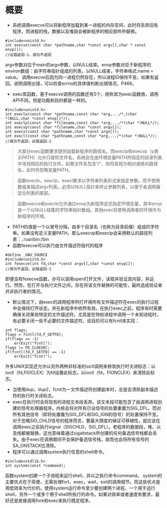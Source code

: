 # 概要
- 系统调用execve可以将新程序加载到某一进程的内存空间，此时将丢弃旧有程序，而进程的栈，数据以及堆段会被新程序的相应部件所替换。
```
#include<unistd.h>
int execve(const char *pathname,char *const argv[],char * const envp[]);
//出错返回-1，成功不返回
```
argv参数对应于main的argv参数，以NULL结束。envp参数对应于新程序的environ数组：由字符串指针组成的列表，以NULL结束，字符串格式:name = value。
调用execve后因为同一进程仍然存在，所以进程ID保持不变。如果有返回，说明调用出错，可以检查errno的具体值判断出错情况，P466。
- exec库函数，基于execve调用的函数还有5个，统称其为exec函数族，调用API不同，但是功能和目的都是一样的。
```
#include<unistd.h>
int execle(const char *pathname,const char *arg,.../*,(char *)NULL,char *const envp[]*/);
int execlp(const char *filename,const char *arg,.../*(char *)NULL*/);
int execvp(const char *filename,char *const argv[]);
int execv(const char *pathname,char *const argv[]);
int execl(const char *pathname,const char *arg,.../*(char *)NULL*/);
//成功不返回，出错返回-1
```
> 大部分exec函数要求提供加载新程序的路径名。而execlp和execvp（p表示PATH）允许只提供文件名。系统会在由环境变量PATH所指定的目录列表中寻找相应的执行文件。如果文件名包含“/”，则将其视为相对或绝对路径名，此时将忽略变量PATH。

> 函数execle，execlp，execl要求以字符串列表形式来指定参数，而不使用数组来描述argv列表。必须以NULL指针来终止参数列表，以便于各调用器定位列表的尾部。

> 函数execve和execle允许通过envp为新程序显式指定环境变量，其中envp是一个以NULL结尾的字符串指针数组。其他exec将使用调用者的环境作为新程序的环境。
- PATH的值是一个以冒号分隔，由多个目录名（也称为目录前缀）组成的字符串。如果没有定义变量PATH，那么execvp和execlp会采用默认的路径列表：.:/usr/bin:/bin
- 函数fexecve可以执行由文件描述符指代的程序
```
#define _GNU_SOURCE
#include<unistd.h>
int fexecve(int fd,char *const argv[],char *const envp[]);
//成功不返回，出错返回-1
```
即便没有fexecve函数，亦可以调用open打开文件，读取并验证其内容，并运行。然而，在打开与执行文件之间，存在将该文件替换的可能性，最终造成验证者并非执行者的情况。
- 默认情况下，由exec的调用程序所打开得所有文件描述符在exec的执行过程中会保持打开状态，并在新程序中依然有效。在执行exec之前，程序有时需要确保关闭某些特定的文件描述符。尤其是在特权进程中调用一个未知进程时，有必要关闭一些不必要的文件描述符。该目的可以有fcntl来实现：
```
int flags;
flags = fcntl(fd,F_GETFD);
if(flags == -1)
    errExit("fcntl");
flags |= FD_CLOEXEC;
if(fcntl(fd,F_SETFD) == -1)
    errExit("fcntl");
```
许多UNIX实现还允许以另外两种非标准的ioctl调用来修改执行时关闭标志：以ioctl（fd,FIOCLEX）为fd设置此标志，以ioctl（fd，FIONCLEX）来清除此标志。
- 当使用dup，dup2，fcntl为一文件描述符创建副本时，总是会清除副本描述符的执行时关闭标志。
- exec在执行时会将现有的进程文本段丢弃。该文本段可能包含了由调用进程创建的信号处理器程序。内核会将对所有已设信号的处置重置为SIG_DFL。而对所有其他信号（即将处置置为SIG_DFL和SIG_IGN的信号）的处置保持不变。对于忽略SIG_CHLD信号的程序而言，要最大限度的保证可移植性，就应该在调用exec之前执行signal（SIGCHLD，SIG_DFL）。老程序的数据段，堆，以及栈都被替换，这也意味着通过sigaltstack所创建的任何备选信号栈都会丢失。由于exec在调用期间不会保护备选信号栈，故而也会将所有信号的SA_ONSTACK位清除。
- 程序可以通过调用system执行任意的shell命令。
```
#include<stdlib.h>
int system(const *command);
```
函数system创建一个子进程来运行shell，并以之执行命令command。
system的主要优点在于简便，无需处理fort，exec，wait，exit的调用细节。而这些优点是用低效率为代价的。使用system运行命令至少要创建两个进程，一个用于运行shell，另外一个或多个用于shell所执行的命令。如果对效率或者速度有要求，最好还是直接调用fork和exec来执行既定程序。
